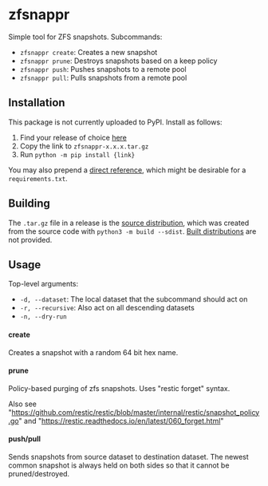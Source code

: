 # zfsnappr

Simple tool for ZFS snapshots. Subcommands:

* `zfsnappr create`: Creates a new snapshot
* `zfsnappr prune`: Destroys snapshots based on a keep policy
* `zfsnappr push`: Pushes snapshots to a remote pool
* `zfsnappr pull`: Pulls snapshots from a remote pool

## Installation
This package is not currently uploaded to PyPI. Install as follows:

1. Find your release of choice [here](https://github.com/pschlo/zfsnappr/releases)
2. Copy the link to `zfsnappr-x.x.x.tar.gz`
3. Run `python -m pip install {link}`

You may also prepend a [direct reference](https://peps.python.org/pep-0440/#direct-references), which might be desirable for a `requirements.txt`.


## Building
The `.tar.gz` file in a release is the [source distribution](https://packaging.python.org/en/latest/glossary/#term-Source-Distribution-or-sdist), which was created from the source code with `python3 -m build --sdist`. [Built distributions](https://packaging.python.org/en/latest/glossary/#term-Built-Distribution)
are not provided.



## Usage

Top-level arguments:

* `-d, --dataset`: The local dataset that the subcommand should act on
* `-r, --recursive`:  Also act on all descending datasets
* `-n, --dry-run`

#### create

Creates a snapshot with a random 64 bit hex name.

#### prune

Policy-based purging of zfs snapshots. Uses "restic forget" syntax.

Also see "https://github.com/restic/restic/blob/master/internal/restic/snapshot_policy.go" and "https://restic.readthedocs.io/en/latest/060_forget.html"

#### push/pull

Sends snapshots from source dataset to destination dataset. The newest common snapshot is always held on both sides so that it cannot be pruned/destroyed.
